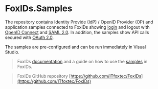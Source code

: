 # FoxIDs.Samples
The repository contains Identity Provide (IdP) / OpenID Provider (OP) and application samples connected to FoxIDs showing [login](https://www.foxids.com/docs/login) and logout with [OpenID Connect](https://www.foxids.com/docs/oidc) and [SAML 2.0](https://www.foxids.com/docs/saml-2.0). In addition, the samples show API calls secured with [OAuth 2.0](https://www.foxids.com/docs/oauth-2.0).

The samples are pre-configured and can be run immediately in Visual Studio.

> FoxIDs [documentation](https://www.foxids.com/docs) and a guide on how to use the [samples](https://www.foxids.com/docs/samples) in FoxIDs.

> FoxIDs GitHub repository [https://github.com/ITfoxtec/FoxIDs](https://github.com/ITfoxtec/FoxIDs)